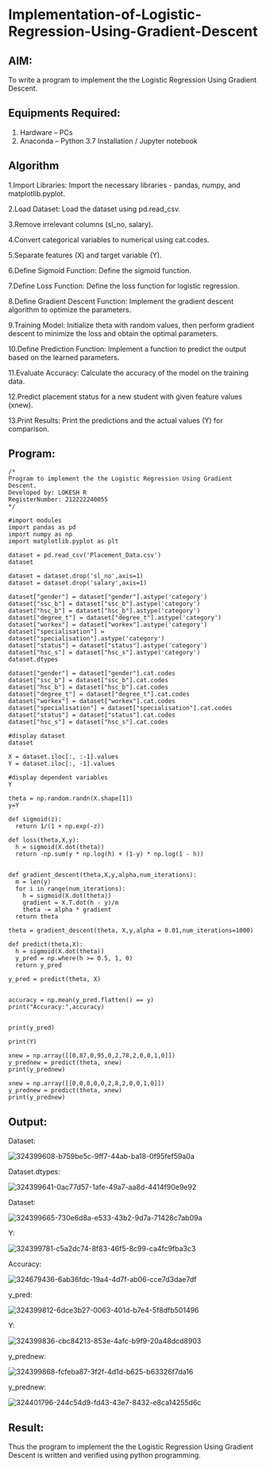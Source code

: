 # Implementation-of-Logistic-Regression-Using-Gradient-Descent

## AIM:
To write a program to implement the the Logistic Regression Using Gradient Descent.

## Equipments Required:
1. Hardware – PCs
2. Anaconda – Python 3.7 Installation / Jupyter notebook

## Algorithm
1.Import Libraries: Import the necessary libraries - pandas, numpy, and matplotlib.pyplot.

2.Load Dataset: Load the dataset using pd.read_csv.

3.Remove irrelevant columns (sl_no, salary).

4.Convert categorical variables to numerical using cat.codes.

5.Separate features (X) and target variable (Y).

6.Define Sigmoid Function: Define the sigmoid function.

7.Define Loss Function: Define the loss function for logistic regression.

8.Define Gradient Descent Function: Implement the gradient descent algorithm to optimize the parameters.

9.Training Model: Initialize theta with random values, then perform gradient descent to minimize the loss and obtain the optimal parameters.

10.Define Prediction Function: Implement a function to predict the output based on the learned parameters.

11.Evaluate Accuracy: Calculate the accuracy of the model on the training data.

12.Predict placement status for a new student with given feature values (xnew).

13.Print Results: Print the predictions and the actual values (Y) for comparison.
## Program:
```
/*
Program to implement the the Logistic Regression Using Gradient Descent.
Developed by: LOKESH R
RegisterNumber: 212222240055 
*/
```

```
#import modules
import pandas as pd
import numpy as np
import matplotlib.pyplot as plt

dataset = pd.read_csv('Placement_Data.csv')
dataset

dataset = dataset.drop('sl_no',axis=1)
dataset = dataset.drop('salary',axis=1)

dataset["gender"] = dataset["gender"].astype('category')
dataset["ssc_b"] = dataset["ssc_b"].astype('category')
dataset["hsc_b"] = dataset["hsc_b"].astype('category')
dataset["degree_t"] = dataset["degree_t"].astype('category')
dataset["workex"] = dataset["workex"].astype('category')
dataset["specialisation"] = dataset["specialisation"].astype('category')
dataset["status"] = dataset["status"].astype('category')
dataset["hsc_s"] = dataset["hsc_s"].astype('category')
dataset.dtypes

dataset["gender"] = dataset["gender"].cat.codes
dataset["ssc_b"] = dataset["ssc_b"].cat.codes
dataset["hsc_b"] = dataset["hsc_b"].cat.codes
dataset["degree_t"] = dataset["degree_t"].cat.codes
dataset["workex"] = dataset["workex"].cat.codes
dataset["specialisation"] = dataset["specialisation"].cat.codes
dataset["status"] = dataset["status"].cat.codes
dataset["hsc_s"] = dataset["hsc_s"].cat.codes

#display dataset
dataset

X = dataset.iloc[:, :-1].values
Y = dataset.iloc[:, -1].values

#display dependent variables
Y

theta = np.random.randn(X.shape[1])
y=Y

def sigmoid(z):
  return 1/(1 + np.exp(-z))

def loss(theta,X,y):
  h = sigmoid(X.dot(theta))
  return -np.sum(y * np.log(h) + (1-y) * np.log(1 - h))


def gradient_descent(theta,X,y,alpha,num_iterations):
  m = len(y)
  for i in range(num_iterations):
    h = sigmoid(X.dot(theta))
    gradient = X.T.dot(h - y)/m
    theta -= alpha * gradient
  return theta

theta = gradient_descent(theta, X,y,alpha = 0.01,num_iterations=1000)

def predict(theta,X):
  h = sigmoid(X.dot(theta))
  y_pred = np.where(h >= 0.5, 1, 0)
  return y_pred

y_pred = predict(theta, X)


accuracy = np.mean(y_pred.flatten() == y)
print("Accuracy:",accuracy)


print(y_pred)

print(Y)

xnew = np.array([[0,87,0,95,0,2,78,2,0,0,1,0]])
y_prednew = predict(theta, xnew)
print(y_prednew)

xnew = np.array([[0,0,0,0,0,2,8,2,0,0,1,0]])
y_prednew = predict(theta, xnew)
print(y_prednew)

```


## Output:

Dataset:

![324399608-b759be5c-9ff7-44ab-ba18-0f95fef59a0a](https://github.com/LokeshRajamani/intro-ml-5/assets/120544804/9f2e7c30-47be-4020-a62d-294526a84c6a)

Dataset.dtypes:

![324399641-0ac77d57-1afe-49a7-aa8d-4414f90e9e92](https://github.com/LokeshRajamani/intro-ml-5/assets/120544804/6feb2bc1-ed4d-45d4-9c45-00a06af9606f)

Dataset:

![324399665-730e6d8a-e533-43b2-9d7a-71428c7ab09a](https://github.com/LokeshRajamani/intro-ml-5/assets/120544804/afb0aa16-22f3-46bb-884f-1ce1a77cbc60)

Y:

![324399781-c5a2dc74-8f83-46f5-8c99-ca4fc9fba3c3](https://github.com/LokeshRajamani/intro-ml-5/assets/120544804/a2faa436-4e38-4be7-beec-56dd1d92c633)

Accuracy:

![324679436-6ab36fdc-19a4-4d7f-ab06-cce7d3dae7df](https://github.com/LokeshRajamani/intro-ml-5/assets/120544804/2f7ebe16-185e-4f8d-ba17-3160a8cfadcc)


y_pred:

![324399812-6dce3b27-0063-401d-b7e4-5f8dfb501496](https://github.com/LokeshRajamani/intro-ml-5/assets/120544804/4591ef34-8a1c-4018-9a20-c2ef9efa1403)


Y:

![324399836-cbc84213-853e-4afc-b9f9-20a48dcd8903](https://github.com/LokeshRajamani/intro-ml-5/assets/120544804/74e50b47-024b-4d57-bb7b-e51333476774)


y_prednew:

![324399868-fcfeba87-3f2f-4d1d-b625-b63326f7da16](https://github.com/LokeshRajamani/intro-ml-5/assets/120544804/2caf50ee-ab26-4f92-876d-852f7f9a9954)


y_prednew:

![324401796-244c54d9-fd43-43e7-8432-e8ca14255d6c](https://github.com/LokeshRajamani/intro-ml-5/assets/120544804/975c2f31-ba8d-4adc-b0f0-b71400133f65)


## Result:
Thus the program to implement the the Logistic Regression Using Gradient Descent is written and verified using python programming.

